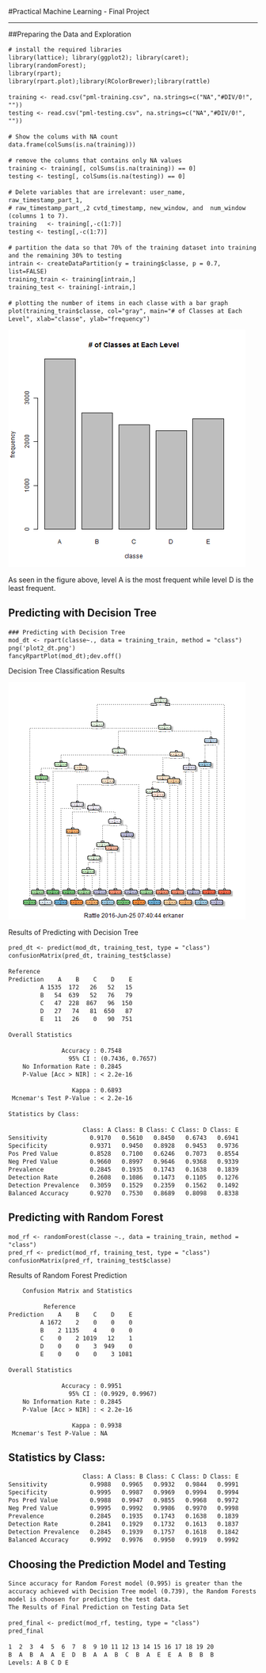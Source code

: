 #Practical Machine Learning - Final Project
<hr/>
##Preparing the Data and Exploration
  
    # install the required libraries
    library(lattice); library(ggplot2); library(caret); library(randomForest); 
    library(rpart); library(rpart.plot);library(RColorBrewer);library(rattle)
    
    training <- read.csv("pml-training.csv", na.strings=c("NA","#DIV/0!", ""))
    testing <- read.csv("pml-testing.csv", na.strings=c("NA","#DIV/0!", ""))

    # Show the colums with NA count
    data.frame(colSums(is.na(training)))

    # remove the columns that contains only NA values
    training <- training[, colSums(is.na(training)) == 0]
    testing <- testing[, colSums(is.na(testing)) == 0]
    
    # Delete variables that are irrelevant: user_name, raw_timestamp_part_1, 
    # raw_timestamp_part_,2 cvtd_timestamp, new_window, and  num_window (columns 1 to 7). 
    training   <- training[,-c(1:7)]
    testing <- testing[,-c(1:7)]
    
    # partition the data so that 70% of the training dataset into training and the remaining 30% to testing
    intrain <- createDataPartition(y = training$classe, p = 0.7, list=FALSE)
    training_train <- training[intrain,]
    training_test <- training[-intrain,]
    
    # plotting the number of items in each classe with a bar graph
    plot(training_train$classe, col="gray", main="# of Classes at Each Level", xlab="classe", ylab="frequency")
    
![Alt text](/plot1.png?raw=true "Frequencies of Classes")

As seen in the figure above, level A is the most frequent while level D is the least frequent.
  
## Predicting with Decision Tree

    ### Predicting with Decision Tree
    mod_dt <- rpart(classe~., data = training_train, method = "class")
    png('plot2_dt.png')
    fancyRpartPlot(mod_dt);dev.off()

Decision Tree Classification Results

![Alt text](/plot2_dt.png?raw=true "Decision Tree Classification")    

Results of Predicting with Decision Tree

    pred_dt <- predict(mod_dt, training_test, type = "class")
    confusionMatrix(pred_dt, training_test$classe)

    Reference
    Prediction    A    B    C    D    E
             A 1535  172   26   52   15
             B   54  639   52   76   79
             C   47  228  867   96  150
             D   27   74   81  650   87
             E   11   26    0   90  751

    Overall Statistics
                                              
                   Accuracy : 0.7548          
                     95% CI : (0.7436, 0.7657)
        No Information Rate : 0.2845          
        P-Value [Acc > NIR] : < 2.2e-16       
                                              
                      Kappa : 0.6893          
     Mcnemar's Test P-Value : < 2.2e-16       

    Statistics by Class:
    
                         Class: A Class: B Class: C Class: D Class: E
    Sensitivity            0.9170   0.5610   0.8450   0.6743   0.6941
    Specificity            0.9371   0.9450   0.8928   0.9453   0.9736
    Pos Pred Value         0.8528   0.7100   0.6246   0.7073   0.8554
    Neg Pred Value         0.9660   0.8997   0.9646   0.9368   0.9339
    Prevalence             0.2845   0.1935   0.1743   0.1638   0.1839
    Detection Rate         0.2608   0.1086   0.1473   0.1105   0.1276
    Detection Prevalence   0.3059   0.1529   0.2359   0.1562   0.1492
    Balanced Accuracy      0.9270   0.7530   0.8689   0.8098   0.8338
  
## Predicting with Random Forest
  
    mod_rf <- randomForest(classe ~., data = training_train, method = "class")
    pred_rf <- predict(mod_rf, training_test, type = "class")
    confusionMatrix(pred_rf, training_test$classe)
  
Results of Random Forest Prediction
  
        Confusion Matrix and Statistics
    
              Reference
    Prediction    A    B    C    D    E
             A 1672    2    0    0    0
             B    2 1135    4    0    0
             C    0    2 1019   12    1
             D    0    0    3  949    0
             E    0    0    0    3 1081
    
    Overall Statistics
                                              
                   Accuracy : 0.9951          
                     95% CI : (0.9929, 0.9967)
        No Information Rate : 0.2845          
        P-Value [Acc > NIR] : < 2.2e-16       
                                              
                      Kappa : 0.9938          
     Mcnemar's Test P-Value : NA              

## Statistics by Class:

                         Class: A Class: B Class: C Class: D Class: E
    Sensitivity            0.9988   0.9965   0.9932   0.9844   0.9991
    Specificity            0.9995   0.9987   0.9969   0.9994   0.9994
    Pos Pred Value         0.9988   0.9947   0.9855   0.9968   0.9972
    Neg Pred Value         0.9995   0.9992   0.9986   0.9970   0.9998
    Prevalence             0.2845   0.1935   0.1743   0.1638   0.1839
    Detection Rate         0.2841   0.1929   0.1732   0.1613   0.1837
    Detection Prevalence   0.2845   0.1939   0.1757   0.1618   0.1842
    Balanced Accuracy      0.9992   0.9976   0.9950   0.9919   0.9992
      
## Choosing the Prediction Model and Testing
    Since accuracy for Random Forest model (0.995) is greater than the accuracy achieved with Decision Tree model (0.739), the Random Forests model is choosen for predicting the test data.
    The Results of Final Prediction on Testing Data Set
      
    pred_final <- predict(mod_rf, testing, type = "class")
    pred_final
    
    1  2  3  4  5  6  7  8  9 10 11 12 13 14 15 16 17 18 19 20 
    B  A  B  A  A  E  D  B  A  A  B  C  B  A  E  E  A  B  B  B 
    Levels: A B C D E

